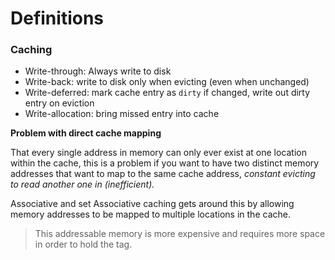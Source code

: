 # Definitions

### Caching

- Write-through: Always write to disk
- Write-back: write to disk only when evicting (even when unchanged)
- Write-deferred: mark cache entry as `dirty` if changed, write out dirty entry on eviction
- Write-allocation: bring missed entry into cache

**Problem with direct cache mapping**

That every single address in memory can only ever exist at one location within the cache, this is a problem if you want to have two distinct memory addresses that want to map to the same cache address, *constant evicting to read another one in (inefficient).*

Associative and set Associative caching gets around this by allowing memory addresses to be mapped to multiple locations in the cache.

> This addressable memory is more expensive and requires more space in order to hold the tag.



